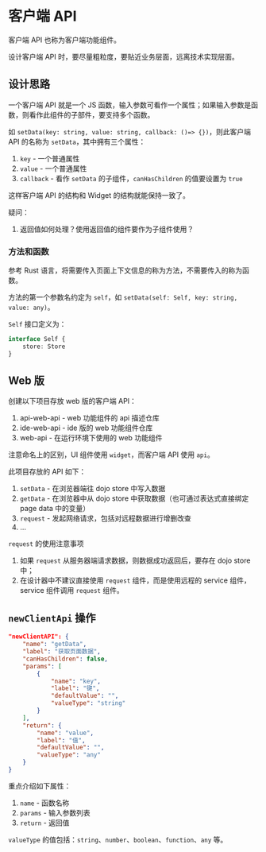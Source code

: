 # 客户端 API

客户端 API 也称为客户端功能组件。

设计客户端 API 时，要尽量粗粒度，要贴近业务层面，远离技术实现层面。

## 设计思路

一个客户端 API 就是一个 JS 函数，输入参数可看作一个属性；如果输入参数是函数，则看作此组件的子部件，要支持多个函数。

如 `setData(key: string, value: string, callback: ()=> {})`，则此客户端 API 的名称为 `setData`，其中拥有三个属性：

1. `key` - 一个普通属性
2. `value` - 一个普通属性
3. `callback` - 看作 `setData` 的子组件，`canHasChildren` 的值要设置为 `true`

这样客户端 API 的结构和 Widget 的结构就能保持一致了。

疑问：

1. 返回值如何处理？使用返回值的组件要作为子组件使用？

### 方法和函数

参考 Rust 语言，将需要传入页面上下文信息的称为方法，不需要传入的称为函数。

方法的第一个参数名约定为 `self`，如 `setData(self: Self, key: string, value: any)`。

`Self` 接口定义为：

```ts
interface Self {
    store: Store
}
```

## Web 版

创建以下项目存放 web 版的客户端 API：

1. api-web-api - web 功能组件的 api 描述仓库
2. ide-web-api - ide 版的 web 功能组件仓库
3. web-api - 在运行环境下使用的 web 功能组件

注意命名上的区别，UI 组件使用 `widget`，而客户端 API 使用 `api`。

此项目存放的 API 如下：

1. `setData` - 在浏览器端往 dojo store 中写入数据
2. `getData` - 在浏览器中从 dojo store 中获取数据（也可通过表达式直接绑定 page data 中的变量）
3. `request` - 发起网络请求，包括对远程数据进行增删改查
4. ...

`request` 的使用注意事项

1. 如果 `request` 从服务器端请求数据，则数据成功返回后，要存在 dojo store 中；
2. 在设计器中不建议直接使用 `request` 组件，而是使用远程的 service 组件，service 组件调用 `request` 组件。

## `newClientApi` 操作

```json
"newClientAPI": {
    "name": "getData",
    "label": "获取页面数据",
    "canHasChildren": false,
    "params": [
        {
            "name": "key",
            "label": "键",
            "defaultValue": "",
            "valueType": "string"
        }
    ],
    "return": {
        "name": "value",
        "label": "值",
        "defaultValue": "",
        "valueType": "any"
    }
}
```

重点介绍如下属性：

1. `name` - 函数名称
2. `params` - 输入参数列表
3. `return` - 返回值

`valueType` 的值包括：`string`、`number`、`boolean`、`function`、`any` 等。

